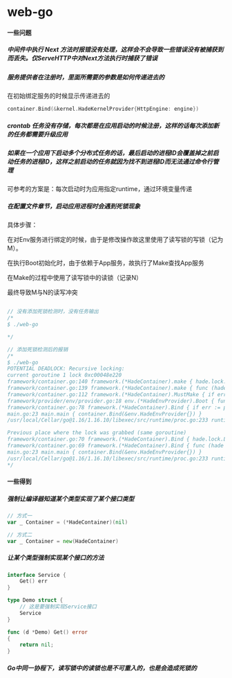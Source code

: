 # web-go

#### 一些问题

##### 中间件中执行 Next 方法时报错没有处理，这样会不会导致一些错误没有被捕获到而丢失。仅ServeHTTP中对Next方法执行时捕获了错误

##### 服务提供者在注册时，里面所需要的参数是如何传递进去的
在初始绑定服务的时候显示传递进去的

```go
container.Bind(&kernel.HadeKernelProvider{HttpEngine: engine})
```

##### crontab 任务没有存储，每次都是在应用启动的时候注册，这样的话每次添加新的任务都需要升级应用

##### 如果在一个应用下启动多个分布式任务的话，最后启动的进程ID会覆盖掉之前启动任务的进程ID，这样之前启动的任务就因为找不到进程ID而无法通过命令行管理
可参考的方案是：每次启动时为应用指定runtime，通过环境变量传递

##### 在配置文件章节，启动应用进程时会遇到死锁现象
具体步骤：

在对Env服务进行绑定的时候，由于是修改操作故这里使用了读写锁的写锁（记为M）。

在执行Boot初始化时，由于依赖于App服务，故执行了Make查找App服务

在Make的过程中使用了读写锁中的读锁（记录N）

最终导致M与N的读写冲突

```go

// 没有添加死锁检测时，没有任务输出
/*
$ ./web-go

*/

// 添加死锁检测后的报销
/* 
$ ./web-go
POTENTIAL DEADLOCK: Recursive locking:
current goroutine 1 lock 0xc00048e220
framework/container.go:140 framework.(*HadeContainer).make { hade.lock.RLock() } <<<<<
framework/container.go:139 framework.(*HadeContainer).make { func (hade *HadeContainer) make(key string, params []interface{}, forceNew bool) (interface{}, error) { }
framework/container.go:112 framework.(*HadeContainer).MustMake { if err != nil { }
framework/provider/env/provider.go:18 env.(*HadeEnvProvider).Boot { func (provider *HadeEnvProvider) Boot(c framework.Container) error { }
framework/container.go:78 framework.(*HadeContainer).Bind { if err := provider.Boot(hade); err != nil { }
main.go:23 main.main { container.Bind(&env.HadeEnvProvider{}) }
/usr/local/Cellar/go@1.16/1.16.10/libexec/src/runtime/proc.go:233 runtime.main { // Once it does, it will exit. See issues 3934 and 20018. }

Previous place where the lock was grabbed (same goroutine)
framework/container.go:70 framework.(*HadeContainer).Bind { hade.lock.Lock() } <<<<<
framework/container.go:69 framework.(*HadeContainer).Bind { func (hade *HadeContainer) Bind(provider ServiceProvider) error { }
main.go:23 main.main { container.Bind(&env.HadeEnvProvider{}) }
/usr/local/Cellar/go@1.16/1.16.10/libexec/src/runtime/proc.go:233 runtime.main { // Once it does, it will exit. See issues 3934 and 20018. }
*/
```

#### 一些得到

##### 强制让编译器知道某个类型实现了某个接口类型

```go
// 方式一
var _ Container = (*HadeContainer)(nil)

// 方式二
var _ Container = new(HadeContainer)

```

##### 让某个类型强制实现某个接口的方法
```go
interface Service {
    Get() err
}

type Demo struct {
    // 这是要强制实现Service接口
    Service
}

func (d *Demo) Get() error 
{
    return nil;
}

```

##### Go中同一协程下，读写锁中的读锁也是不可重入的，也是会造成死锁的
